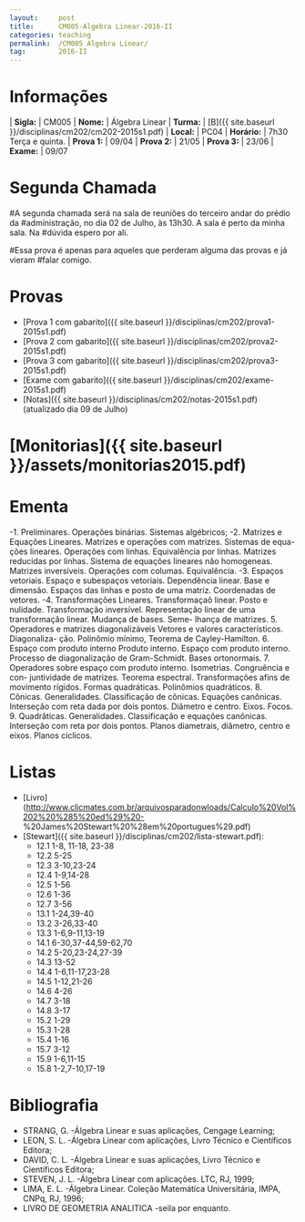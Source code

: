 ```yaml
---
layout:     post
title:      CM005-Algebra Linear-2016-II
categories: teaching
permalink:  /CM005 Algebra Linear/
tag:        2016-II
---
```


# Informações

  | **Sigla:**   | CM005
  | **Nome:**    | Álgebra Linear 
  | **Turma:**   | [B]({{ site.baseurl }}/disciplinas/cm202/cm202-2015s1.pdf)
  | **Local:**   | PC04
  | **Horário:** | 7h30 Terça e quinta.
  | **Prova 1:** | 09/04
  | **Prova 2:** | 21/05
  | **Prova 3:** | 23/06
  | **Exame:**   | 09/07

# Segunda Chamada

#A segunda chamada será na sala de reuniões do terceiro andar do prédio da
#administração, no dia 02 de Julho, às 13h30. A sala é perto da minha sala. Na
#dúvida espero por ali.

#Essa prova é apenas para aqueles que perderam alguma das provas e já vieram
#falar comigo.

# Provas

  - [Prova 1 com gabarito]({{ site.baseurl }}/disciplinas/cm202/prova1-2015s1.pdf)
  - [Prova 2 com gabarito]({{ site.baseurl }}/disciplinas/cm202/prova2-2015s1.pdf)
  - [Prova 3 com gabarito]({{ site.baseurl }}/disciplinas/cm202/prova3-2015s1.pdf)
  - [Exame com gabarito]({{ site.baseurl }}/disciplinas/cm202/exame-2015s1.pdf)
  - [Notas]({{ site.baseurl }}/disciplinas/cm202/notas-2015s1.pdf) (atualizado
    dia 09 de Julho)

# [Monitorias]({{ site.baseurl }}/assets/monitorias2015.pdf)

# Ementa

-1. Preliminares. Operações binárias. Sistemas algébricos;
-2. Matrizes e Equações Lineares. Matrizes e operações com matrizes. Sistemas de equa-
    ções lineares. Operações com linhas. Equivalência por linhas. Matrizes reducidas por
    linhas. Sistema de equações lineares não homogeneas. Matrizes inversíveis. Operações
    com columas. Equivalência.
-3. Espaços vetoriais. Espaço e subespaços vetoriais. Dependência linear. Base e dimensão.
   Espaços das linhas e posto de uma matriz. Coordenadas de vetores.
-4. Transformações Lineares. Transformaçaõ linear. Posto e nulidade. Transformação
inversível. Representação linear de uma transformação linear. Mudança de bases. Seme-
lhança de matrizes.
5. Operadores e matrizes diagonalizáveis Vetores e valores característicos. Diagonaliza-
ção. Polinômio mínimo, Teorema de Cayley-Hamilton.
6. Espaço com produto interno Produto interno. Espaço com produto interno. Processo
de diagonalização de Gram-Schmidt. Bases ortonormais.
7. Operadores sobre espaço com produto interno. Isometrias. Congruência e con-
juntividade de matrizes. Teorema espectral. Transformações afins de movimento rígidos.
Formas quadráticas. Polinômios quadráticos.
8. Cônicas. Generalidades. Classificação de cônicas. Equações canônicas. Interseção com
reta dada por dois pontos. Diâmetro e centro. Eixos. Focos.
9. Quadrâticas.
Generalidades. Classificação e equações canônicas. Interseção com reta
por dois pontos. Planos diametrais, diâmetro, centro e eixos. Planos cíclicos.

# Listas

  - [Livro](http://www.clicmates.com.br/arquivosparadonwloads/Calculo%20Vol%202%20%285%20ed%29%20-
  %20James%20Stewart%20%28em%20portugues%29.pdf)
  - [Stewart]({{ site.baseurl }}/disciplinas/cm202/lista-stewart.pdf):
    - 12.1 1-8, 11-18, 23-38
    - 12.2 5-25
    - 12.3 3-10,23-24
    - 12.4 1-9,14-28
    - 12.5 1-56
    - 12.6 1-36
    - 12.7 3-56
    - 13.1 1-24,39-40
    - 13.2 3-26,33-40
    - 13.3 1-6,9-11,13-19
    - 14.1 6-30,37-44,59-62,70
    - 14.2 5-20,23-24,27-39
    - 14.3 13-52
    - 14.4 1-6,11-17,23-28
    - 14.5 1-12,21-26
    - 14.6 4-26
    - 14.7 3-18
    - 14.8 3-17
    - 15.2 1-29
    - 15.3 1-28
    - 15.4 1-16
    - 15.7 3-12
    - 15.9 1-6,11-15
    - 15.8 1-2,7-10,17-19


# Bibliografia

- STRANG, G. -Álgebra Linear e suas aplicações, Cengage Learning;
- LEON, S. L. -Álgebra Linear com aplicações, Livro Técnico e Científicos Editora;
- DAVID, C. L. -Álgebra Linear e suas aplicações, Livro Técnico e Científicos Editora;
- STEVEN, J. L. -Álgebra Linear com aplicações. LTC, RJ, 1999;
- LIMA, E. L. -Álgebra Linear. Coleção Matemática Universitária, IMPA, CNPq, RJ, 1996;
- LIVRO DE GEOMETRIA ANALITICA -seila por enquanto.
